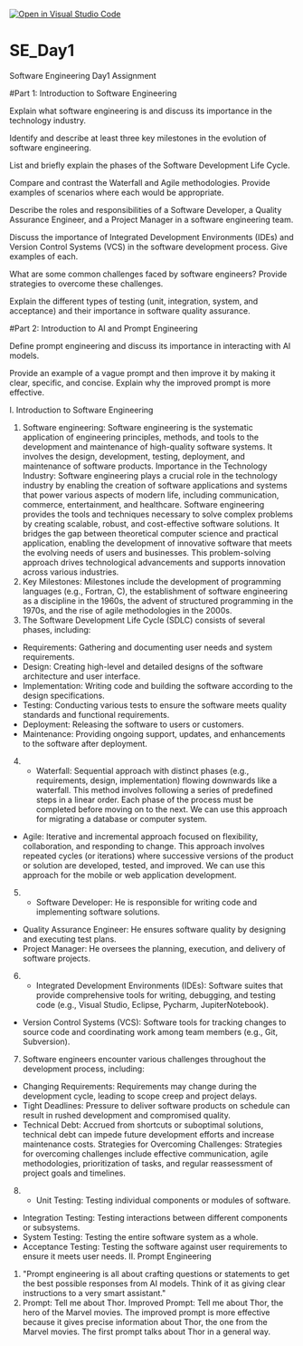 [![Open in Visual Studio Code](https://classroom.github.com/assets/open-in-vscode-2e0aaae1b6195c2367325f4f02e2d04e9abb55f0b24a779b69b11b9e10269abc.svg)](https://classroom.github.com/online_ide?assignment_repo_id=15590873&assignment_repo_type=AssignmentRepo)
# SE_Day1
Software Engineering Day1 Assignment

#Part 1: Introduction to Software Engineering

Explain what software engineering is and discuss its importance in the technology industry.


Identify and describe at least three key milestones in the evolution of software engineering.


List and briefly explain the phases of the Software Development Life Cycle.


Compare and contrast the Waterfall and Agile methodologies. Provide examples of scenarios where each would be appropriate.


Describe the roles and responsibilities of a Software Developer, a Quality Assurance Engineer, and a Project Manager in a software engineering team.


Discuss the importance of Integrated Development Environments (IDEs) and Version Control Systems (VCS) in the software development process. Give examples of each.


What are some common challenges faced by software engineers? Provide strategies to overcome these challenges.


Explain the different types of testing (unit, integration, system, and acceptance) and their importance in software quality assurance.


#Part 2: Introduction to AI and Prompt Engineering


Define prompt engineering and discuss its importance in interacting with AI models.


Provide an example of a vague prompt and then improve it by making it clear, specific, and concise. Explain why the improved prompt is more effective.

I.	Introduction to Software Engineering
1.	Software engineering: Software engineering is the systematic application of engineering principles, methods, and tools to the development and maintenance of high-quality software systems. It involves the design, development, testing, deployment, and maintenance of software products.
Importance in the Technology Industry: Software engineering plays a crucial role in the technology industry by enabling the creation of software applications and systems that power various aspects of modern life, including communication, commerce, entertainment, and healthcare. Software engineering provides the tools and techniques necessary to solve complex problems by creating scalable, robust, and cost-effective software solutions.
It bridges the gap between theoretical computer science and practical application, enabling the development of innovative software that meets the evolving needs of users and businesses. This problem-solving approach drives technological advancements and supports innovation across various industries.
2.	Key Milestones: Milestones include the development of programming languages (e.g., Fortran, C), the establishment of software engineering as a discipline in the 1960s, the advent of structured programming in the 1970s, and the rise of agile methodologies in the 2000s.
3.	The Software Development Life Cycle (SDLC) consists of several phases, including:
- Requirements: Gathering and documenting user needs and system requirements.
- Design: Creating high-level and detailed designs of the software architecture and user interface.
- Implementation: Writing code and building the software according to the design specifications.
- Testing: Conducting various tests to ensure the software meets quality standards and functional requirements.
- Deployment: Releasing the software to users or customers.
- Maintenance: Providing ongoing support, updates, and enhancements to the software after deployment.
4.	  - Waterfall: Sequential approach with distinct phases (e.g., requirements, design, implementation) flowing downwards like a waterfall. This method involves following a series of predefined steps in a linear order. Each phase of the process must be completed before moving on to the next. We can use this approach for migrating a database or computer system.
 - Agile: Iterative and incremental approach focused on flexibility, collaboration, and responding to change. This approach involves repeated cycles (or iterations) where successive versions of the product or solution are developed, tested, and improved. We can use this approach for the mobile or web application development.
5.	- Software Developer: He is responsible for writing code and implementing software solutions.
 - Quality Assurance Engineer: He ensures software quality by designing and executing test plans.
- Project Manager: He oversees the planning, execution, and delivery of software projects.
6.	- Integrated Development Environments (IDEs): Software suites that provide comprehensive tools for writing, debugging, and testing code (e.g., Visual Studio, Eclipse, Pycharm, JupiterNotebook).
- Version Control Systems (VCS): Software tools for tracking changes to source code and coordinating work among team members (e.g., Git, Subversion).
7.	Software engineers encounter various challenges throughout the development process, including:
- Changing Requirements: Requirements may change during the development cycle, leading to scope creep and project delays.
- Tight Deadlines: Pressure to deliver software products on schedule can result in rushed development and compromised quality.
- Technical Debt: Accrued from shortcuts or suboptimal solutions, technical debt can impede future development efforts and increase maintenance costs.
Strategies for Overcoming Challenges: Strategies for overcoming challenges include effective communication, agile methodologies, prioritization of tasks, and regular reassessment of project goals and timelines.
8.	- Unit Testing: Testing individual components or modules of software.
- Integration Testing: Testing interactions between different components or subsystems.
- System Testing: Testing the entire software system as a whole.
- Acceptance Testing: Testing the software against user requirements to ensure it meets user needs.
II.	Prompt Engineering
1.	"Prompt engineering is all about crafting questions or statements to get the best possible responses from AI models. Think of it as giving clear instructions to a very smart assistant."
2.	Prompt: Tell me about Thor.
Improved Prompt: Tell me about Thor, the hero of the Marvel movies.
The improved prompt is more effective because it gives precise information about Thor, the one from the Marvel movies. The first prompt talks about Thor in a general way.

